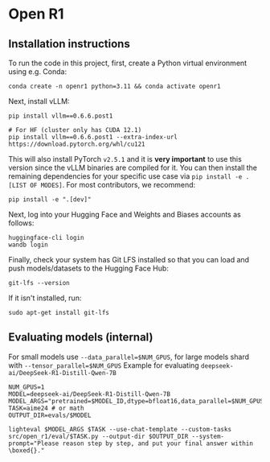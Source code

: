  # Open R1

 ## Installation instructions

To run the code in this project, first, create a Python virtual environment using e.g. Conda:

```shell
conda create -n openr1 python=3.11 && conda activate openr1
```

Next, install vLLM:

```shell
pip install vllm==0.6.6.post1

# For HF (cluster only has CUDA 12.1)
pip install vllm==0.6.6.post1 --extra-index-url https://download.pytorch.org/whl/cu121
```

This will also install PyTorch `v2.5.1` and it is **very important** to use this version since the vLLM binaries are compiled for it. You can then install the remaining dependencies for your specific use case via `pip install -e .[LIST OF MODES]`. For most contributors, we recommend:

```shell
pip install -e ".[dev]"
```

Next, log into your Hugging Face and Weights and Biases accounts as follows:

```shell
huggingface-cli login
wandb login
```

Finally, check your system has Git LFS installed so that you can load and push models/datasets to the Hugging Face Hub:

```shell
git-lfs --version
```

If it isn't installed, run:

```shell
sudo apt-get install git-lfs
```

## Evaluating models (internal)
For small models use `--data_parallel=$NUM_GPUS`, for large models shard with `--tensor_parallel=$NUM_GPUS`
Example for evaluating `deepseek-ai/DeepSeek-R1-Distill-Qwen-7B `
```
NUM_GPUS=1
MODEL=deepseek-ai/DeepSeek-R1-Distill-Qwen-7B
MODEL_ARGS="pretrained=$MODEL_ID,dtype=bfloat16,data_parallel=$NUM_GPUS,max_model_length=4096,gpu_memory_utilisation=0.8"
TASK=aime24 # or math
OUTPUT_DIR=evals/$MODEL

lighteval $MODEL_ARGS $TASK --use-chat-template --custom-tasks src/open_r1/eval/$TASK.py --output-dir $OUTPUT_DIR --system-prompt="Please reason step by step, and put your final answer within \boxed{}."
```
